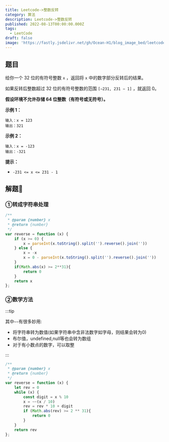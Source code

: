 ```yaml
---
title: Leetcode->整数反转
category: 算法
description: Leetcode->整数反转
published: 2022-08-13T00:00:00.000Z
tags:
  - LeetCode
draft: false
image: 'https://fastly.jsdelivr.net/gh/Ocean-H1/blog_image_bed/leetcode.png'
---
```


## 题目

给你一个 32 位的有符号整数 `x` ，返回将 `x` 中的数字部分反转后的结果。

如果反转后整数超过 32 位的有符号整数的范围 `[−231, 231 − 1]` ，就返回 0。

**假设环境不允许存储 64 位整数（有符号或无符号）。**

**示例 1：**

```
输入：x = 123
输出：321
```

**示例 2：**

```
输入：x = -123
输出：-321
```

**提示：**

- `-231 <= x <= 231 - 1`

## 解题:key:

### ①转成字符串处理

```javascript
/**
 * @param {number} x
 * @return {number}
 */
var reverse = function (x) {
    if (x >= 0) {
        x = parseInt(x.toString().split('').reverse().join(''))
    } else {
        x = -x
        x = 0 - parseInt(x.toString().split('').reverse().join(''))
    }
    if(Math.abs(x) >= 2**31){
        return 0
    }
    return x
};
```

### ②数学方法

:::tip

其中`~~`有很多妙用:

* 将字符串转为数值(如果字符串中含非法数字如字母，则结果会转为0)
* 布尔值，undefined,null等也会转为数组
* 对于有小数点的数字，可以取整

:::

```javascript
/**
 * @param {number} x
 * @return {number}
 */
var reverse = function (x) {
    let rev = 0
    while (x) {
        const digit = x % 10
        x = ~~(x / 10)
        rev = rev * 10 + digit
        if (Math.abs(rev) >= 2 ** 31){
            return 0
        }
    }
    return rev
};
```

